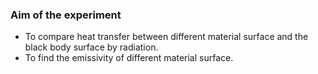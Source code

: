 ### Aim of the experiment
- To compare heat transfer between different material surface and the black body surface by radiation.
- To find the emissivity of different material surface.
